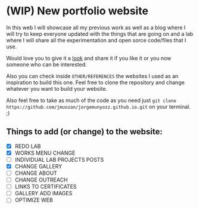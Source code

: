 # (WIP) New portfolio website

In this web I will showcase all my previous work as well as a blog where I will try to keep everyone updated with the things that are going on and a lab where I will share all the experimentation and open sorce code/files that I use. 

Would love you to give it a [look](https://jmuozan.github.io/jorgemunyozz.github.io/) and share it if you like it or you now someone who can be interested.

Also you can check inside `OTHER/REFERENCES` the websites I used as an inspiration to build this one. Feel free to clone the repository and change whatever you want to build your website.

Also feel free to take as much of the code as you need just `git clone https://github.com/jmuozan/jorgemunyozz.github.io.git` on your terminal. ;)

## Things to add (or change) to the website:

- [x] REDO LAB
- [x] WORKS MENU CHANGE
- [ ] INDIVIDUAL LAB PROJECTS POSTS
- [x] CHANGE GALLERY
- [ ] CHANGE ABOUT
- [ ] CHANGE OUTREACH
- [ ] LINKS TO CERTIFICATES
- [ ] GALLERY ADD IMAGES
- [ ] OPTIMIZE WEB